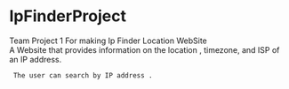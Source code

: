 # IpFinderProject
Team Project 1 For making Ip Finder Location WebSite  
A Website that provides information on the location , timezone, and ISP of an IP address. ​

     The user can search by IP address .

